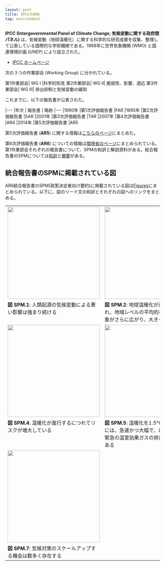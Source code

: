 ```yaml
---
layout: post
title: IPCCのAR6
tag: environment
---
```

<strong>IPCC (Intergovernmental Panel of Climate Change; 気候変動に関する政府間パネル) </strong>は、気候変動（地球温暖化）に関する科学的な研究成果を収集、整理して公表している国際的な学術機関である。1988年に世界気象機関 (WMO) と国連環境計画 (UNEP) により設立された。

- [IPCC ホームページ](http://www.ipcc.ch/)

次の３つの作業部会 (Working Group) に分かれている。

第1作業部会| WG I |科学的知見
第2作業部会| WG II| 脆弱性、影響、適応
第3作業部会| WG III| 排出抑制と気候変動の緩和

これまでに、以下の報告書が公表された。

|---
|年次 | 報告書 | 略称
|---
|1990年 |第1次評価報告書 |FAR
|1995年 |第2次評価報告書 |SAR
|2001年 |第3次評価報告書 |TAR
|2007年 |第4次評価報告書 |AR4
|2014年 |第5次評価報告書 |AR5

第5次評価報告書 (<strong>AR5</strong>) に関する情報は[こちらのページ](/2015/10/23/ipcc-2013-fig/)にまとめた。

第6次評価報告書 (<strong>AR6</strong>) についての情報は[環境省のページ](http://www.env.go.jp/earth/ipcc/6th/)にまとめられている。第1作業部会それぞれの報告書について、SPMの和訳と解説資料がある。総合報告書のSPMについては[和訳](https://www.env.go.jp/content/000127495.pdf)と[概要](https://www.env.go.jp/content/000126429.pdf)がある。

## 統合報告書のSPMに掲載されている図

AR6統合報告書のSPM(政策決定者向け要約)に掲載されている図は[Figures](https://www.ipcc.ch/report/ar6/syr/figures/)にまとめられている。以下に、図のリード文の和訳とそれぞれの図へのリンクをまとめる。

<table>
  <tr>
   <td>
     <a href="https://www.ipcc.ch/report/ar6/syr/figures/figure-spm-1"><img alt="" src="https://www.ipcc.ch/report/ar6/syr/downloads/figures/IPCC_AR6_SYR_SPM_Figure1.png" style="width:300px;" /></a>
   </td>
   <td>
     <a href="https://www.ipcc.ch/report/ar6/syr/figures/figure-spm-2"><img alt="" src="https://www.ipcc.ch/report/ar6/syr/downloads/figures/IPCC_AR6_SYR_SPM_Figure2.png" style="width:300px;" /></a>
   </td>
   <td>
     <a href="https://www.ipcc.ch/report/ar6/syr/figures/figure-spm-3"><img alt="" src="https://www.ipcc.ch/report/ar6/syr/downloads/figures/IPCC_AR6_SYR_SPM_Figure3.png" style="width:300px;" /></a>
   </td>
  </tr>
  <tr>
   <td valign="top">
    <strong>図 SPM.1</strong>: 人類起源の気候変動による悪い影響は強まり続ける</td>
   <td valign="top">
    <strong>図 SPM.2</strong>: 地球温暖化が進行するにつれ、地域レベルの平均的な気候や極段現象がさらに広がり、大きくなる</td>
   <td valign="top">
    <strong>図 SPM.3</strong>: 将来の気候変動は、自然及び人間システムにわたって影響の深刻度を増大させ、地域間の差異を拡大させる</td>
  </tr>
  <tr>
   <td>
     <a href="https://www.ipcc.ch/report/ar6/syr/figures/figure-spm-4"><img alt="" src="https://www.ipcc.ch/report/ar6/syr/downloads/figures/IPCC_AR6_SYR_SPM_Figure4.png" style="width:300px;" /></a>
   </td>
   <td>
     <a href="https://www.ipcc.ch/report/ar6/syr/figures/figure-spm-5"><img alt="" src="https://www.ipcc.ch/report/ar6/syr/downloads/figures/IPCC_AR6_SYR_SPM_Figure5.png" style="width:300px;" /></a>
   </td>
   <td>
     <a href="https://www.ipcc.ch/report/ar6/syr/figures/figure-spm-6"><img alt="" src="https://www.ipcc.ch/report/ar6/syr/downloads/figures/IPCC_AR6_SYR_SPM_Figure6.png" style="width:300px;" /></a>
   </td>
  </tr>
  <tr>
   <td valign="top">
    <strong>図 SPM.4</strong>: 温暖化が進行するにつれてリスクが増大している</td>
   <td valign="top">
    <strong>図 SPM.5</strong>: 温暖化を1.5°Cと2°Cに抑えるには、急速かつ大幅で、ほとんどの場合緊急の温室効果ガスの排出削減が必要である</td>
   <td valign="top">
    <strong>図 SPM.6</strong>: 気候にレジリエントな開発を可能とする機会の窓が急速に閉じている</td>
  </tr>
  <tr>
   <td>
     <a href="https://www.ipcc.ch/report/ar6/syr/figures/figure-spm-7"><img alt="" src="https://www.ipcc.ch/report/ar6/syr/downloads/figures/IPCC_AR6_SYR_SPM_Figure7.png" style="width:300px;" /></a>
   </td>
  </tr>
   <tr>
   <td valign="top">
    <strong>図 SPM.7</strong>: 気候対策のスケールアップする機会は数多く存在する</td>
  </tr>
</table>
